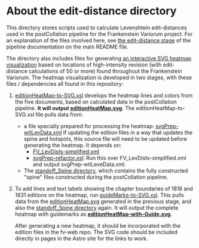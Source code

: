 # About the edit-distance directory 

This directory stores scripts used to calculate Levenshtein edit-distances used in the postCollation pipeline for the Frankenstein Variorum project. For an explanation of the files involved here, 
see [the edit-distance stage](https://github.com/FrankensteinVariorum/fv-postCollation?tab=readme-ov-file#inside-the-edit-distance-directory-run-at-shell-python-levencalc_toxmlpy) of the pipeline documentation on the main README file. 

The directory also includes files for generating [an interactive SVG heatmap visualization](https://github.com/FrankensteinVariorum/fv-postCollation/blob/master/postColl-workspace/edit-distance/editionHeatMap-with-Guide.svg) based on locations of high-intensity revision (with edit-distance calculations of 50 or more) 
found throughout the Frankenstein Variorum. The heatmap visualization is developed in two stages, with these files / dependencies all found in this repository:

1. [editionHeatMap-to-SVG.xsl](https://github.com/FrankensteinVariorum/fv-postCollation/blob/master/postColl-workspace/edit-distance/editionHeatMap-to-SVG.xsl) develops the heatmap lines and colors from the
   five documents, based on calculated data in the postCollation pipeline. **It will output [editionHeatMap.svg](https://github.com/FrankensteinVariorum/fv-postCollation/blob/master/postColl-workspace/edit-distance/editionHeatMap.svg)**.
   The editionHeatMap-to-SVG.xsl file pulls data from: 
     * a file specially prepared for processing the heatmap: [svgPrep-witLevData.xml](https://github.com/FrankensteinVariorum/fv-postCollation/blob/master/postColl-workspace/edit-distance/svgPrep-witLevData.xml)
     If updating the edition files in a way that updates the spine and hotspots, this source file will need to be updated before generating the heatmap. It depends on:
          * [FV_LevDists-simplified.xml](https://github.com/FrankensteinVariorum/fv-postCollation/blob/master/postColl-workspace/edit-distance/FV_LevDists-simplified.xml)
          * [svgPrep-refactor.xsl](https://github.com/FrankensteinVariorum/fv-postCollation/blob/master/postColl-workspace/edit-distance/svgPrep-refactor.xsl): Run this over FV_LevDists-simplified.xml and output svgPrep-witLeveData.xml.
     * The [standoff_Spine directory](https://github.com/FrankensteinVariorum/fv-postCollation/tree/master/postColl-workspace/standoff_Spine), which contains the fully constructed "spine" files constructed during the postCollation pipeline.

2. To add lines and text labels showing the chapter boundaries of 1818 and 1831 editions on the heatmap, run [guideMarks-to-SVG.xsl](https://github.com/FrankensteinVariorum/fv-postCollation/blob/master/postColl-workspace/edit-distance/guideMarks-to-SVG.xsl).
   This pulls data from the [editionHeatMap.svg](https://github.com/FrankensteinVariorum/fv-postCollation/blob/master/postColl-workspace/edit-distance/editionHeatMap.svg) generated in the previous stage, and also the
   [standoff_Spine directory](https://github.com/FrankensteinVariorum/fv-postCollation/tree/master/postColl-workspace/standoff_Spine) again. It will output the complete heatmap with guidemarks as **[editionHeatMap-with-Guide.svg](https://github.com/FrankensteinVariorum/fv-postCollation/blob/master/postColl-workspace/edit-distance/editionHeatMap-with-Guide.svg)**.

   After generating a new heatmap, it should be incorporated with the edition files in the fv-web repo. The SVG code should be included directly in pages in the Astro site for the links to work. 
